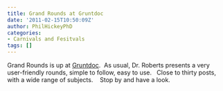 ```yaml
---
title: Grand Rounds at Gruntdoc
date: '2011-02-15T10:50:09Z'
author: PhilHickeyPhD
categories:
- Carnivals and Fesitvals
tags: []
---
```


Grand Rounds is up at <a href="http://gruntdoc.com/2011/02/medblogs-grand-rounds-721.html">Gruntdoc</a>.  As usual, Dr. Roberts presents a very user-friendly rounds, simple to follow, easy to use.   Close to thirty posts, with a wide range of subjects.    Stop by and have a look.
